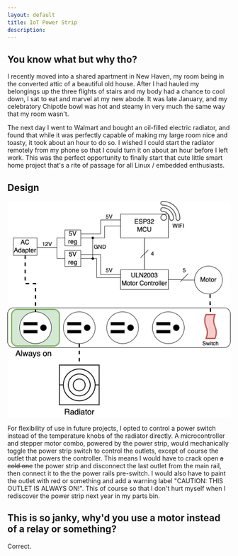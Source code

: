 ```yaml
---
layout: default
title: IoT Power Strip
description: 
---
```


## You know what but why tho? 

I recently moved into a shared apartment in New Haven, my room being in the converted attic of a beautiful old house. After I had hauled my belongings up
the three flights of stairs and my body had a chance to cool down, I sat to eat and marvel at my new abode. It was late January, and my celebratory Chipotle bowl was hot and steamy in very much the same way that my room wasn't. 

The next day I went to Walmart and bought an oil-filled electric radiator, and found that while it was perfectly capable of making my large room nice and toasty, it took about an hour to do so. I 
wished I could start the radiator remotely from my phone so that I could turn it on about an hour before I left work. This was the perfect opportunity to finally start 
that cute little smart home project that's a rite of passage for all Linux / embedded enthusiasts. 

## Design
![iot-heat-diagram](https://raw.githubusercontent.com/carlos-vaz/carlos-vaz.github.io/main/images/iot-heat.png)  

For flexibility of use in future projects, I opted to control a power switch  instead of the temperature knobs of the radiator directly. A microcontroller and stepper motor combo, powered by the power strip, would mechanically toggle the power strip switch to control the outlets, except of course the outlet that powers the controller. This means I would have to crack open ~~a cold one~~ the power strip and disconnect
the last outlet from the main rail, then connect it to the the power rails pre-switch. I would also have to paint the outlet with red or something and add a warning label "CAUTION: THIS OUTLET IS ALWAYS ON!". This of course so that I don't hurt myself when I rediscover the power strip next year in my parts bin. 

## This is so janky, why'd you use a motor instead of a relay or something?
Correct. 


